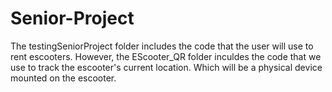 # Senior-Project
The testingSeniorProject folder includes the code that the user will use to rent escooters. However, the EScooter_QR folder inculdes the code that we use to track the escooter's current location. Which will be a physical device mounted on the escooter.

